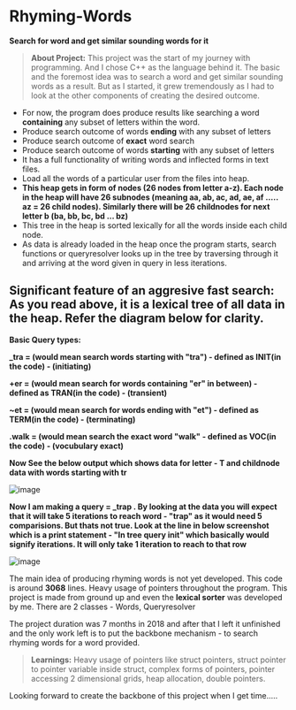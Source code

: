 # Rhyming-Words
**Search for word and get similar sounding words for it**

>**About Project:** This project was the start of my journey with programming. And I chose C++ as the language behind it. The basic and the foremost idea was to search a word and get similar sounding words as a result. But as I started, it grew tremendously as I had to look at the other components of creating the desired outcome. 
 - For now, the program does produce results like searching a word **containing** any subset of letters within the word.
 - Produce search outcome of words **ending** with any subset of letters
 - Produce search outcome of **exact** word search
 - Produce search outcome of words **starting** with any subset of letters
 - It has a full functionality of writing words and inflected forms in text files.
 - Load all the words of a particular user from the files into heap.
 - **This heap gets in form of nodes (26 nodes from letter a-z). Each node in the heap will have 26 subnodes (meaning aa, ab, ac, ad, ae, af ..... az = 26      child nodes). Similarly there will be 26 childnodes for next letter b (ba, bb, bc, bd ... bz)**
 - This tree in the heap is sorted lexically for all the words inside each child node.
 - As data is already loaded in the heap once the program starts, search functions or queryresolver looks up in the tree by traversing through it and          arriving at the word given in query in less iterations.
 
 
 
 ## Significant feature of an aggresive fast search: As you read above, it is a lexical tree of all data in the heap. Refer the diagram below for clarity.
 
 **Basic Query types:**
 
 **_tra = (would mean search words starting with "tra") - defined as INIT(in the code) - (initiating)**
 
 **+er = (would mean search for words containing "er" in between) - defined as TRAN(in the code) - (transient)**
 
 **~et = (would mean search for words ending with "et") - defined as TERM(in the code) - (terminating)**
 
 **.walk = (would mean search the exact word "walk" - defined as VOC(in the code) - (vocubulary exact)**
 
 **Now See the below output which shows data for letter - T and childnode data with words starting with tr**
 
 ![image](https://user-images.githubusercontent.com/26901597/205448611-4790ff7f-a70e-4a9d-b797-100ba90b2b8c.png)

**Now I am making a query = _trap . By looking at the data you will expect that it will take 5 iterations to reach word - "trap" as it would need 5 comparisions. But thats not true. Look at the line in below screenshot which is a print statement - "In tree query init" which basically would signify iterations. It will only take 1 iteration to reach to that row**

![image](https://user-images.githubusercontent.com/26901597/205448368-6297213d-ee77-4c86-91bf-dff768b405f4.png)




 
 
 
  The main idea of producing rhyming words is not yet developed. This code is around **3068** lines. Heavy usage of pointers throughout the program. This     project is made from ground up and even the **lexical sorter** was developed by me. There are 2 classes -  Words, Queryresolver
  
  The project duration was 7 months in 2018 and after that I left it unfinished and the only work left is to put the backbone mechanism - to search rhyming   words for a word provided.
  
  >**Learnings:** Heavy usage of pointers like struct pointers, struct pointer to pointer variable inside struct, complex forms of pointers, pointer accessing 2 dimensional grids, heap allocation, double pointers.
  
  Looking forward to create the backbone of this project when I get time.....



